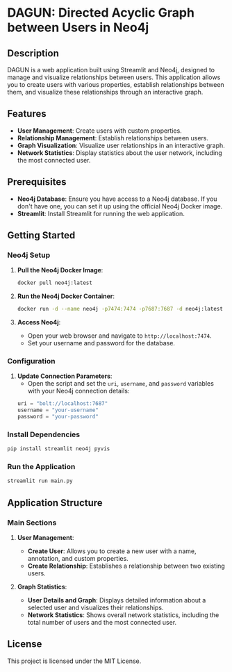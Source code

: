 # DAGUN: Directed Acyclic Graph between Users in Neo4j

## Description

DAGUN is a web application built using Streamlit and Neo4j, designed to manage and visualize relationships between users. This application allows you to create users with various properties, establish relationships between them, and visualize these relationships through an interactive graph.

## Features

- **User Management**: Create users with custom properties.
- **Relationship Management**: Establish relationships between users.
- **Graph Visualization**: Visualize user relationships in an interactive graph.
- **Network Statistics**: Display statistics about the user network, including the most connected user.

## Prerequisites

- **Neo4j Database**: Ensure you have access to a Neo4j database. If you don't have one, you can set it up using the official Neo4j Docker image.
- **Streamlit**: Install Streamlit for running the web application.

## Getting Started

### Neo4j Setup

1. **Pull the Neo4j Docker Image**:
    ```bash
    docker pull neo4j:latest
    ```

2. **Run the Neo4j Docker Container**:
    ```bash
    docker run -d --name neo4j -p7474:7474 -p7687:7687 -d neo4j:latest
    ```

3. **Access Neo4j**:
    - Open your web browser and navigate to `http://localhost:7474`.
    - Set your username and password for the database.

### Configuration

1. **Update Connection Parameters**:
    - Open the script and set the `uri`, `username`, and `password` variables with your Neo4j connection details:
    ```python
    uri = "bolt://localhost:7687"
    username = "your-username"
    password = "your-password"
    ```

### Install Dependencies

```bash
pip install streamlit neo4j pyvis
```

### Run the Application

```bash
streamlit run main.py
```

## Application Structure

### Main Sections

1. **User Management**:
    - **Create User**: Allows you to create a new user with a name, annotation, and custom properties.
    - **Create Relationship**: Establishes a relationship between two existing users.

2. **Graph Statistics**:
    - **User Details and Graph**: Displays detailed information about a selected user and visualizes their relationships.
    - **Network Statistics**: Shows overall network statistics, including the total number of users and the most connected user.

## License

This project is licensed under the MIT License.
